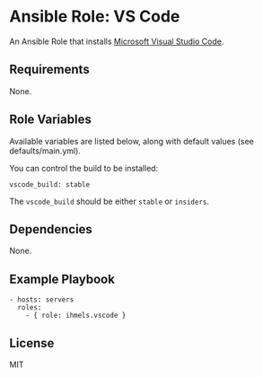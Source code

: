 Ansible Role: VS Code
=====================

An Ansible Role that installs [Microsoft Visual Studio Code][1].

Requirements
------------

None.

Role Variables
--------------

Available variables are listed below, along with default values (see defaults/main.yml).

You can control the build to be installed:

    vscode_build: stable

The `vscode_build` should be either `stable` or `insiders`.

Dependencies
------------

None.

Example Playbook
----------------

    - hosts: servers
      roles:
        - { role: ihmels.vscode }

License
-------

MIT

[1]: https://code.visualstudio.com
